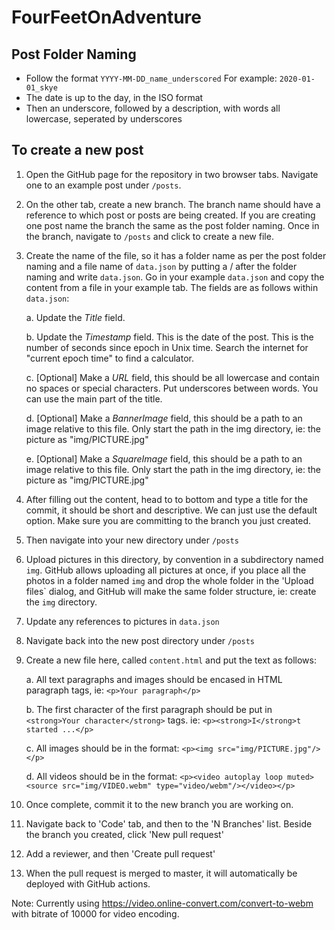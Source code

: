 # FourFeetOnAdventure

## Post Folder Naming

* Follow the format ```YYYY-MM-DD_name_underscored``` For example: ```2020-01-01_skye```
* The date is up to the day, in the ISO format
* Then an underscore, followed by a description, with words all lowercase, seperated by underscores

## To create a new post

1. Open the GitHub page for the repository in two browser tabs. Navigate one to an example post under ```/posts```. 

2. On the other tab, create a new branch. The branch name should have a reference to which post or posts are being created. If you are creating one post name the branch the same as the post folder naming. Once in the branch, navigate to ```/posts``` and click to create a new file.

3. Create the name of the file, so it has a folder name as per the post folder naming and a file name of `data.json` by putting a / after the folder naming and write `data.json`. Go in your example `data.json` and copy the content from a file in your example tab. The fields are as follows within `data.json`:

    a. Update the *Title* field.

    b. Update the *Timestamp* field. This is the date of the post. This is the number of seconds since epoch in Unix time. Search the internet for "current epoch time" to find a calculator.

    c. [Optional] Make a *URL* field, this should be all lowercase and contain no spaces or special characters. Put underscores between words. You can use the main part of the title.

    d. [Optional] Make a *BannerImage* field, this should be a path to an image relative to this file. Only start the path in the img directory, ie: the picture as "img/PICTURE.jpg"

    e. [Optional] Make a *SquareImage* field, this should be a path to an image relative to this file. Only start the path in the img directory, ie: the picture as "img/PICTURE.jpg"
    
4. After filling out the content, head to to bottom and type a title for the commit, it should be short and descriptive. We can just use the default option. Make sure you are committing to the branch you just created.

5. Then navigate into your new directory under ```/posts```

6. Upload pictures in this directory, by convention in a subdirectory named ```img```. GitHub allows uploading all pictures at once, if you place all the photos in a folder named ```img``` and drop the whole folder in the 'Upload files` dialog, and GitHub will make the same folder structure, ie: create the ```img``` directory.

7. Update any references to pictures in ```data.json```

8. Navigate back into the new post directory under ```/posts```

9. Create a new file here, called `content.html` and put the text as follows:

    a. All text paragraphs and images should be encased in HTML paragraph tags, ie: ```<p>Your paragraph</p>```

    b. The first character of the first paragraph should be put in ```<strong>Your character</strong>``` tags. ie: ```<p><strong>I</strong>t started ...</p>```

    c. All images should be in the format: ```<p><img src="img/PICTURE.jpg"/></p>```
    
    d. All videos should be in the format: ```<p><video autoplay loop muted><source src="img/VIDEO.webm" type="video/webm"/></video></p>```

10. Once complete, commit it to the new branch you are working on.

11. Navigate back to 'Code' tab, and then to the 'N Branches' list. Beside the branch you created, click 'New pull request'

12. Add a reviewer, and then 'Create pull request'

13. When the pull request is merged to master, it will automatically be deployed with GitHub actions.

Note: Currently using https://video.online-convert.com/convert-to-webm with bitrate of 10000 for video encoding.
